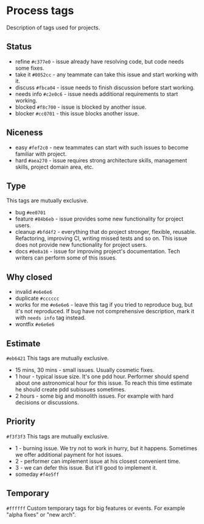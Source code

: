 # Process tags

Description of tags used for projects.

## Status
- refine `#c377e0` - issue already have resolving code, but code needs some fixes.
- take it `#0052cc` - any teammate can take this issue and start working with it.
- discuss `#fbca04` - issue needs to finish discussion before start working.
- needs info `#c2e0c6` - issue needs additional requirements to start working.
- blocked `#f8c700` - issue is blocked by another issue. 
- blocker `#cc0701` - this issue blocks another issue.

## Niceness
- easy `#fef2c0` - new teammates can start with such issues to become familiar with project.
- hard `#aea270` - issue requires strong architecture skills,
management skills, project domain area, etc.

## Type
This tags are mutually exclusive.

- bug `#ee0701`
- feature `#84b6eb` - issue provides some new functionality for project users.
- cleanup `#bfd4f2` - everything that do project stronger, flexible, reusable.
Refactoring, improving CI, writing missed tests and so on.
This issue does not provide new functionality for project users.
- docs `#0e8a16` - issue for improving project's documentation.
Tech writers can perform some of this issues.

## Why closed
- invalid `#e6e6e6`
- duplicate `#cccccc`
- works for me `#e6e6e6` - leave this tag if you tried to reproduce bug,
but it's not reproduced.
If bug have not comprehensive description,
mark it with `needs info` tag instead. 
- wontfix `#e6e6e6`

## Estimate
`#eb6421`
This tags are mutually exclusive.

- 15 mins, 30 mins - small issues. Usually cosmetic fixes.
- 1 hour - typical issue size. It's one pdd hour.
Performer should spend about one astronomical hour for this issue.
To reach this time estimate he should create pdd subissues sometimes.
- 2 hours - some big and monolith issues. For example with hard decisions or discussions.

## Priority
`#f3f3f3`
This tags are mutually exclusive.

- 1 - burning issue. We try not to work in hurry, but it happens.
Sometimes we offer additional payment for hot issues.
- 2 - performer can implement issue at his closest convenient time.
- 3 - we can defer this issue. But it'll good to implement it.
- someday `#f4e5ff`

## Temporary
`#ffffff`
Custom temporary tags for big features or events.
For example "alpha fixes" or "new arch".
